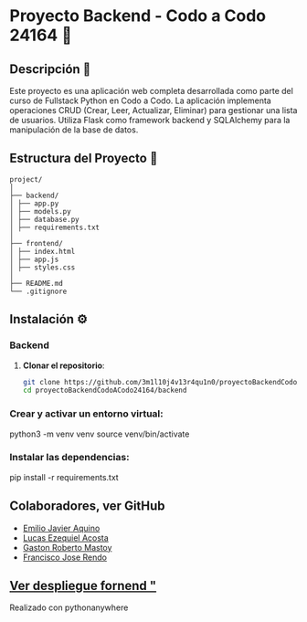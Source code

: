 # Proyecto Backend - Codo a Codo 24164 🚀

## Descripción 📄
Este proyecto es una aplicación web completa desarrollada como parte del curso de Fullstack Python en Codo a Codo. La aplicación implementa operaciones CRUD (Crear, Leer, Actualizar, Eliminar) para gestionar una lista de usuarios. Utiliza Flask como framework backend y SQLAlchemy para la manipulación de la base de datos.
## Estructura del Proyecto 📁
```
project/
│
├── backend/
│ ├── app.py
│ ├── models.py
│ ├── database.py
│ ├── requirements.txt
│
├── frontend/
│ ├── index.html
│ ├── app.js
│ ├── styles.css
│
├── README.md
└── .gitignore
```

## Instalación ⚙️

### Backend
1. **Clonar el repositorio**:
   ```bash
   git clone https://github.com/3m1l10j4v13r4qu1n0/proyectoBackendCodoACodo24164.git
   cd proyectoBackendCodoACodo24164/backend
   
### Crear y activar un entorno virtual:
python3 -m venv venv
source venv/bin/activate

### Instalar las dependencias:
pip install -r requirements.txt

## Colaboradores, ver GitHub

- [Emilio Javier Aquino](https://github.com/3m1l10j4v13r4qu1n0)
- [Lucas Ezequiel Acosta](https://github.com/ALucasE)
- [Gaston Roberto Mastoy](https://github.com/gastonmastoy)
- [Francisco Jose Rendo](https://github.com/FrankRendo)
 
## [Ver despliegue fornend "](https://drkraziel.pythonanywhere.com)
  Realizado con pythonanywhere
